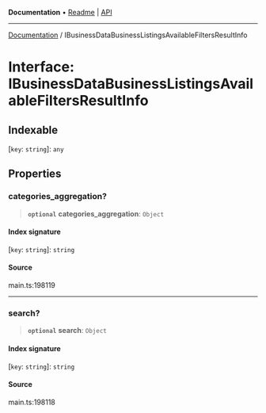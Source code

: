 **Documentation** • [Readme](../README.md) \| [API](../globals.md)

***

[Documentation](../README.md) / IBusinessDataBusinessListingsAvailableFiltersResultInfo

# Interface: IBusinessDataBusinessListingsAvailableFiltersResultInfo

## Indexable

 \[`key`: `string`\]: `any`

## Properties

### categories\_aggregation?

> **`optional`** **categories\_aggregation**: `Object`

#### Index signature

 \[`key`: `string`\]: `string`

#### Source

main.ts:198119

***

### search?

> **`optional`** **search**: `Object`

#### Index signature

 \[`key`: `string`\]: `string`

#### Source

main.ts:198118
